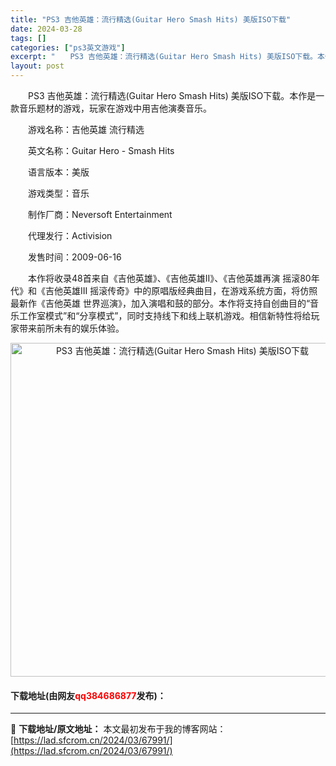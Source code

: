 ```yaml
---
title: "PS3 吉他英雄：流行精选(Guitar Hero Smash Hits) 美版ISO下载"
date: 2024-03-28
tags: []
categories: ["ps3英文游戏"]
excerpt: "　　PS3 吉他英雄：流行精选(Guitar Hero Smash Hits) 美版ISO下载。本作是一款音乐题材的游戏，玩家在游戏中用吉他演奏音乐。 　　游戏名称：吉他英雄 流行精选 　　英文名称：Guitar Hero - Smash Hits 　　语言版本：美版 　　游戏类型：音乐 　　制作厂&hellip;"
layout: post
---
```


 <p>　　PS3 吉他英雄：流行精选(Guitar Hero Smash Hits) 美版ISO下载。本作是一款音乐题材的游戏，玩家在游戏中用吉他演奏音乐。</p> <p>　　游戏名称：吉他英雄 流行精选</p> <p>　　英文名称：Guitar Hero - Smash Hits</p> <p>　　语言版本：美版</p> <p>　　游戏类型：音乐</p> <p>　　制作厂商：Neversoft Entertainment</p> <p>　　代理发行：Activision</p> <p>　　发售时间：2009-06-16</p> <p>　　本作将收录48首来自《吉他英雄》、《吉他英雄II》、《吉他英雄再演 摇滚80年代》和《吉他英雄III 摇滚传奇》中的原唱版经典曲目，在游戏系统方面，将仿照最新作《吉他英雄 世界巡演》，加入演唱和鼓的部分。本作将支持自创曲目的&ldquo;音乐工作室模式&rdquo;和&ldquo;分享模式&rdquo;，同时支持线下和线上联机游戏。相信新特性将给玩家带来前所未有的娱乐体验。</p> <p align="center"><img align="" border="0" src="https://lad.sfcrom.cn/wp-content/uploads/2024/03/20240328_66051db092c2b.jpg" width="534" alt="PS3 吉他英雄：流行精选(Guitar Hero Smash Hits) 美版ISO下载" /></p> <p><h4>下载地址(由网友<font color="red">qq384686877</font>发布)：</h4></p> 

---
📖 **下载地址/原文地址：** 本文最初发布于我的博客网站：[https://lad.sfcrom.cn/2024/03/67991/](https://lad.sfcrom.cn/2024/03/67991/)
